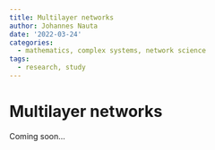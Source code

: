 ```yaml
---
title: Multilayer networks
author: Johannes Nauta
date: '2022-03-24'
categories:
  - mathematics, complex systems, network science
tags:
  - research, study
---
```


# Multilayer networks
Coming soon...
